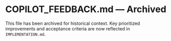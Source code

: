 # COPILOT_FEEDBACK.md — Archived

This file has been archived for historical context. Key prioritized improvements and acceptance criteria are now reflected in `IMPLEMENTATION.md`.